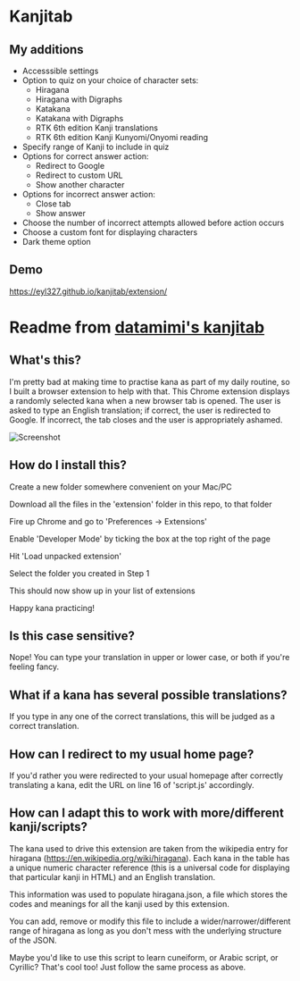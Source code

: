 # Kanjitab

## My additions

* Accesssible settings
* Option to quiz on your choice of character sets:
  * Hiragana
  * Hiragana with Digraphs
  * Katakana
  * Katakana with Digraphs
  * RTK 6th edition Kanji translations
  * RTK 6th edition Kanji Kunyomi/Onyomi reading
* Specify range of Kanji to include in quiz
* Options for correct answer action:
  * Redirect to Google
  * Redirect to custom URL
  * Show another character
* Options for incorrect answer action:
  * Close tab
  * Show answer
* Choose the number of incorrect attempts allowed before action occurs
* Choose a custom font for displaying characters
* Dark theme option

## Demo

https://eyl327.github.io/kanjitab/extension/

# Readme from [datamimi's kanjitab](https://github.com/datamimi/kanjitab)

## What's this?

I'm pretty bad at making time to practise kana as part of my daily routine, so I built a browser extension to help with that. This Chrome extension displays a randomly selected kana when a new
browser tab is opened. The user is asked to type an English translation; if
correct, the user is redirected to Google. If incorrect, the tab closes and the
user is appropriately ashamed.

![Screenshot](https://github.com/nomblr/kanjitab/blob/master/extension/screenshot.jpg)

## How do I install this?

Create a new folder somewhere convenient on your Mac/PC

Download all the files in the 'extension' folder in this repo, to that folder

Fire up Chrome and go to 'Preferences -> Extensions'

Enable 'Developer Mode' by ticking the box at the top right of the page

Hit 'Load unpacked extension'

Select the folder you created in Step 1

This should now show up in your list of extensions

Happy kana practicing!

## Is this case sensitive?

Nope! You can type your translation in upper or lower case, or both if you're
feeling fancy.

## What if a kana has several possible translations?

If you type in any one of the correct translations, this will be judged as a correct
translation.

## How can I redirect to my usual home page?

If you'd rather you were redirected to your usual homepage after correctly
translating a kana, edit the URL on line 16 of 'script.js' accordingly.

## How can I adapt this to work with more/different kanji/scripts?

The kana used to drive this extension are taken from the wikipedia entry for
hiragana (https://en.wikipedia.org/wiki/hiragana). Each kana in the
table has a unique numeric character reference (this is a universal code for
displaying that particular kanji in HTML) and an English translation.

This information was used to populate hiragana.json, a file which stores the codes
and meanings for all the kanji used by this extension.

You can add, remove or modify this file to include a wider/narrower/different range of
hiragana as long as you don't mess with the underlying structure of the JSON.

Maybe you'd like to use this script to learn cuneiform, or Arabic script, or
Cyrillic? That's cool too! Just follow the same process as above.
